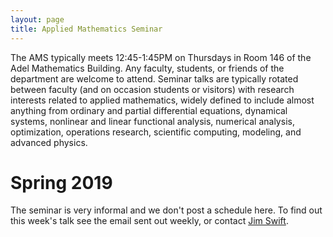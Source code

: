 ```yaml
---
layout: page
title: Applied Mathematics Seminar
---
```


The AMS typically meets 12:45-1:45PM on Thursdays in Room 146 of the Adel Mathematics Building.  Any faculty, students, or friends of the department are welcome to attend. Seminar talks are typically rotated between faculty (and on occasion students or visitors) with research interests related to applied mathematics, widely defined to include almost anything from ordinary and partial differential equations, dynamical systems, nonlinear and linear functional analysis, numerical analysis, optimization, operations research, scientific computing, modeling, and advanced physics.

# Spring 2019 #

The seminar is very informal and we don't post a schedule here. To find out this week's talk see the email sent out weekly, or contact [Jim Swift](mailto:Jim.Swfit@nau.edu).
